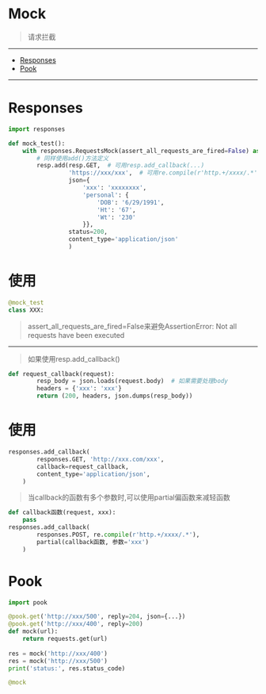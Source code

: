 # Mock
> 请求拦截 
---

* [Responses](#Responses)
* [Pook](#Pook)

---
# Responses
```python
import responses

def mock_test():
    with responses.RequestsMock(assert_all_requests_are_fired=False) as resp:
        # 同样使用add()方法定义
        resp.add(resp.GET,  # 可用resp.add_callback(...)
                 'https://xxx/xxx',  # 可用re.compile(r'http.+/xxxx/.*')正则匹配url
                 json={
                     'xxx': 'xxxxxxxx',
                     'personal': {
                         'DOB': '6/29/1991',
                         'Ht': '67',
                         'Wt': '230'
                     }},
                 status=200,
                 content_type='application/json'
                 )
```

# 使用
```python
@mock_test
class XXX:
```

> assert\_all\_requests\_are\_fired=False来避免AssertionError: Not all requests have been executed

---
> 如果使用resp.add_callback()

```python
def request_callback(request):
        resp_body = json.loads(request.body)  # 如果需要处理body
        headers = {'xxx': 'xxx'}
        return (200, headers, json.dumps(resp_body))
```
# 使用

```python
responses.add_callback(
        responses.GET, 'http://xxx.com/xxx',
        callback=request_callback,
        content_type='application/json',
    )
```

> 当callback的函数有多个参数时,可以使用partial偏函数来减轻函数

```python
def callback函数(request, xxx):
    pass
responses.add_callback(
        responses.POST, re.compile(r'http.+/xxxx/.*'),
        partial(callback函数, 参数='xxx')
    )
```


# Pook
```python
import pook

@pook.get('http://xxx/500', reply=204, json={...})
@pook.get('http://xxx/400', reply=200)
def mock(url):
    return requests.get(url)
    
res = mock('http://xxx/400')
res = mock('http://xxx/500')
print('status:', res.status_code)

@mock
```
